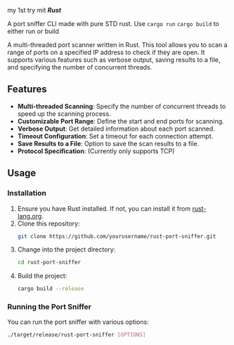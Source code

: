 my 1st try mit ***Rust*** 

A port sniffer CLI made with pure STD rust.
Use `cargo run` `cargo build` to either run or build


A multi-threaded port scanner written in Rust. This tool allows you to scan a range of ports on a specified IP address to check if they are open. It supports various features such as verbose output, saving results to a file, and specifying the number of concurrent threads.

## Features

- **Multi-threaded Scanning**: Specify the number of concurrent threads to speed up the scanning process.
- **Customizable Port Range**: Define the start and end ports for scanning.
- **Verbose Output**: Get detailed information about each port scanned.
- **Timeout Configuration**: Set a timeout for each connection attempt.
- **Save Results to a File**: Option to save the scan results to a file.
- **Protocol Specification**: (Currently only supports TCP)

## Usage

### Installation

1. Ensure you have Rust installed. If not, you can install it from [rust-lang.org](https://www.rust-lang.org/tools/install).
2. Clone this repository:
    ```sh
    git clone https://github.com/yourusername/rust-port-sniffer.git
    ```
3. Change into the project directory:
    ```sh
    cd rust-port-sniffer
    ```
4. Build the project:
    ```sh
    cargo build --release
    ```

### Running the Port Sniffer

You can run the port sniffer with various options:

```sh
./target/release/rust-port-sniffer [OPTIONS]
